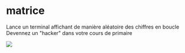# matrice
Lance un terminal affichant de manière aléatoire des chiffres en boucle  
Devennez un "hacker" dans votre cours de primaire

![](https://repository-images.githubusercontent.com/530582352/c6ec11f5-3798-4ffd-ac9e-965a23d0e422)
